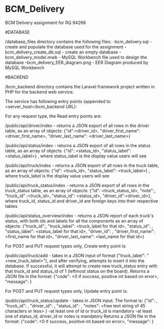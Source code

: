 # BCM_Delivery
 BCM Delivery assignment for RQ 94266

 #DATABASE

 /database_files directory contains the following files:
    -bcm_delivery.sql - create and populate the database used for the assignment
    -bcm_delivery_create_db.sql - create an empty database
    -bcm_delivery_model.mwb - MySQL Workbench file used to design the database
    -bcm_delivery_EER_diagram.png - EER Diagram produced by MySQL Workbench

#BACKEND

/bcm_backend directory contains the Laravel framework project written in PHP for the 
  backend web service. 

The service has following entry points (appended to <server_host>/bcm_backend URL):

For any request type, the Read entry points are:

/public/api/driver/index - returns a JSON export of all rows in the driver table, as an array of objects:
    {"id":<driver_id>, "driver_first_name": <driver_first_name>, "driver_last_name": <driver_last_name>}

/public/api/status/index - returns a JSON export of all rows in the status table, as an array of objects:
    {"id": <status_id>, "status_label": <status_label>} , 
        where status_label is the display value users will see

/public/api/truck/index - returns a JSON export of all rows in the truck table, as an array of objects:
    {"id": <truck_id>, "status_label": <truck_label>} , 
        where truck_label is the display value users will see

/public/api/truck_status/index - returns a JSON export of all rows in the truck_status table, as an array of objects:
    {"id": <truck_status_id>, "note":<note>, "truck_id" :<truck_id>, "status_id": <status_id>, "driver_id":<driver_id>},
        where truck_id, status_id and driver_id are foreign keys into their respective tables

/public/api/status_overview/index - returns a JSON report of each truck's status, with both ids and labels for all the
     components as an array of objects:
     {"truck_id":<id in truck table>, "truck_label": <truck_label for that id>, 
        "status_id": <id in status table>, "status_label": <status_label for that id>, 
        "driver_id": <id in driver table>, "driver_first_name": <first_name for that id>, "driver_last_name": <last_name for that id>}

For POST and PUT request types only, Create entry point is:

/public/api/truck/add - takes in a JSON input of format {"truck_label": "<new_truck_label>"}, and after verifying, 
        attempts to insert it into the database. If successful, it will attempt to create new truck_status entry with that truck_id and status_id of 1 (leftmost status on the board). 
    Returns a JSON file in the format:
    {"code": <0 if success, positive int based on error>,
        "message": <corresponding error message>}

For POST and PUT request types only, Update entry point is:

/public/api/truck_status/update - takes in JSON input. The format is:
    {"id": <id in truck_status table>, "truck_id": <id in truck table>, 
      "driver_id": <id in driver table>, "status_id": <id in status table>, "notes": <free text string of 45 characters or less> }
        -at least one of  id or truck_id is mandatory
        -at least one of status_id, driver_id or notes is mandatory 
    Returns a JSON file in the format:
    {"code": <0 if success, positive int based on error>,
        "message": <corresponding error message>} 